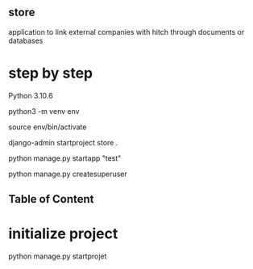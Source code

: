 ## store ##

application to link external companies with hitch through documents or databases

# step by step

Python 3.10.6

python3 -m venv env

source env/bin/activate

django-admin startproject store .

python manage.py startapp "test"

python manage.py createsuperuser

## Table of Content




# initialize project

python manage.py startprojet